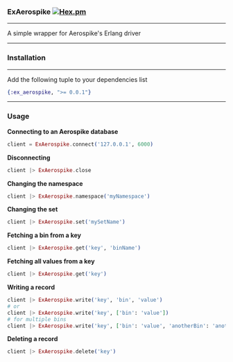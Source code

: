 ### ExAerospike [![Hex.pm](https://img.shields.io/hexpm/v/ex_aerospike.svg)](https://hex.pm/packages/ex_aerospike)

---

A simple wrapper for Aerospike's Erlang driver

---

### Installation

---

Add the following tuple to your dependencies list
```elixir
{:ex_aerospike, ">= 0.0.1"}
```

---

### Usage

__Connecting to an Aerospike database__
```elixir
client = ExAerospike.connect('127.0.0.1', 6000)
```

__Disconnecting__
```elixir
client |> ExAerospike.close
```

__Changing the namespace__
```elixir
client |> ExAerospike.namespace('myNamespace')
```

__Changing the set__
```elixir
client |> ExAerospike.set('mySetName')
```

__Fetching a bin from a key__
```elixir
client |> ExAerospike.get('key', 'binName')
```

__Fetching all values from a key__
```elixir
client |> ExAerospike.get('key')
```

__Writing a record__
```elixir
client |> ExAerospike.write('key', 'bin', 'value')
# or
client |> ExAerospike.write('key', ['bin': 'value'])
# for multiple bins
client |> ExAerospike.write('key', ['bin': 'value', 'anotherBin': 'another value'])
```

__Deleting a record__
```elixir
client |> ExAerospike.delete('key')
```
